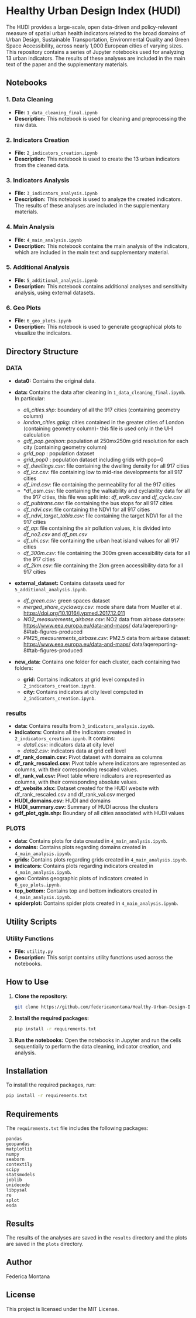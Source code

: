 # Healthy Urban Design Index (HUDI)

The HUDI provides a large-scale, open data-driven and policy-relevant measure of spatial urban health indicators related to the broad domains of Urban Design, Sustainable Transportation, Environmental Quality and Green Space Accessibility, across nearly 1,000 European cities of varying sizes. 
This repository contains a series of Jupyter notebooks used for analyzing 13 urban indicators. The results of these analyses are included in the main text of the paper and the supplementary materials.

## Notebooks

### 1. Data Cleaning
- **File:** `1_data_cleaning_final.ipynb`
- **Description:** This notebook is used for cleaning and preprocessing the raw data.

### 2. Indicators Creation
- **File:** `2_indicators_creation.ipynb`
- **Description:** This notebook is used to create the 13 urban indicators from the cleaned data.

### 3. Indicators Analysis
- **File:** `3_indicators_analysis.ipynb`
- **Description:** This notebook is used to analyze the created indicators. The results of these analyses are included in the supplementary materials.

### 4. Main Analysis
- **File:** `4_main_analysis.ipynb`
- **Description:** This notebook contains the main analysis of the indicators, which are included in the main text and supplementary material.

### 5. Additional Analysis
- **File:** `5_additional_analysis.ipynb`
- **Description:** This notebook contains additional analyses and sensitivity analysis, using external datasets.

### 6. Geo Plots
- **File:** `6_geo_plots.ipynb`
- **Description:** This notebook is used to generate geographical plots to visualize the indicators.

## Directory Structure

### DATA
- **data0:** Contains the original data.
- **data:** Contains the data after cleaning in `1_data_cleaning_final.ipynb`. In particular:
   - *all_cities.shp*: boundary of all the 917 cities (containing geometry column)
   - *london_cities.gpkg*: cities contained in the greater cities of London (containing geometry column)- this file is used only in the UHI calculation 
   - *gdf_pop.geojson*: population at 250mx250m grid resolution for each city (containing geometry column)
   - *grid_pop* : population dataset
   - *grid_pop0* : population dataset including grids with pop=0
   - *df_dwellings.csv*: file containing the dwelling density for all 917 cities
   - *df_lcz.csv*: file containing low to mid-rise developments for all 917 cities
   - *df_imd.csv*: file containing the permeability for all the 917 cities
   - *df_osm.csv: file containing the walkability and cyclability data for all the 917 cities, this file was split into: *df_walk.csv* and *df_cycle.csv*
   - *df_pubtrans.csv*: file containing the bus stops for all 917 cities
   - *df_ndvi.csv*: file containing the NDVI for all 917 cities
   - *df_ndvi_target_tabla.csv*: file containing the target NDVI for all the 917 cities
   - *df_ap*: file containing the air pollution values, it is divided into *df_no2.csv* and *df_pm.csv* 
   - *df_uhi.csv*: file containing the urban heat island values for all 917 cities
   - *df_300m.csv*: file containing the 300m green accessibility data for all the 917 cities
   - *df_2km.csv*: file containing the 2km green accessibility data for all 917 cities

- **external_dataset:** Contains datasets used for `5_additional_analysis.ipynb`.
   - *df_green.csv*: green spaces dataset
   - *merged_share_cyclaway.csv*: mode share data from Mueller et al. https://doi.org/10.1016/j.ypmed.2017.12.011 
   - *NO2_measurements_airbase.csv*: NO2 data from airbase datasete: https://www.eea.europa.eu/data-and-maps/ data/aqereporting-8#tab-figures-produced
   - *PM25_measurements_airbase.csv*: PM2.5 data from airbase dataset: https://www.eea.europa.eu/data-and-maps/ data/aqereporting-8#tab-figures-produced

- **new_data:** Contains one folder for each cluster, each containing two folders:
  - **grid:** Contains indicators at grid level computed in `2_indicators_creation.ipynb`.
  - **city:** Contains indicators at city level computed in `2_indicators_creation.ipynb`.

### results
- **data:** Contains results from `3_indicators_analysis.ipynb`.
- **indicators:** Contains all the indicators created in `2_indicators_creation.ipynb`. It contains:
   - *data1.csv:* indicators data at city level
   - *data2.csv:* indicators data at grid cell level
- **df_rank_domain.csv:** Pivot dataset with domains as columns
- **df_rank_rescaled.csv:** Pivot table where indicators are represented as columns, with their corresponding rescaled values.
- **df_rank_val.csv:** Pivot table where indicators are represented as columns, with their corresponding absolute values.
- **df_website.xlsx:** Dataset created for the HUDI website with df_rank_rescaled.csv and df_rank_val.csv merged
- **HUDI_domains.csv:** HUDI and domains
- **HUDI_summary.csv:** Summary of HUDI across the clusters
- **gdf_plot_qgis.shp:** Boundary of all cities associated with HUDI values 

### PLOTS
- **data:** Contains plots for data created in `4_main_analysis.ipynb`.
- **domains:** Contains plots regarding domains created in `4_main_analysis.ipynb`.
- **grids:** Contains plots regarding grids created in `4_main_analysis.ipynb`.
- **indicators:** Contains plots regarding indicators created in `4_main_analysis.ipynb`.
- **geo:** Contains geographic plots of indicators created in `6_geo_plots.ipynb`.
- **top_bottom:** Contains top and bottom indicators created in `4_main_analysis.ipynb`.
- **spiderplot:** Contains spider plots created in `4_main_analysis.ipynb`.

## Utility Scripts

### Utility Functions
- **File:** `utility.py`
- **Description:** This script contains utility functions used across the notebooks.

## How to Use

1. **Clone the repository:**
   ```sh
   git clone https://github.com/federicamontana/Healthy-Urban-Design-Index
   ```

2. **Install the required packages:**
   ```sh
   pip install -r requirements.txt
   ```

3. **Run the notebooks:**
   Open the notebooks in Jupyter and run the cells sequentially to perform the data cleaning, indicator creation, and analysis.

## Installation

To install the required packages, run:
```sh
pip install -r requirements.txt
```

## Requirements

The `requirements.txt` file includes the following packages:
```
pandas
geopandas
matplotlib
numpy
seaborn
contextily
scipy
statsmodels
joblib
unidecode
libpysal
re
splot 
esda
```

## Results
The results of the analyses are saved in the `results` directory and the plots are saved in the `plots` directory.

## Author
Federica Montana

## License
This project is licensed under the MIT License.

